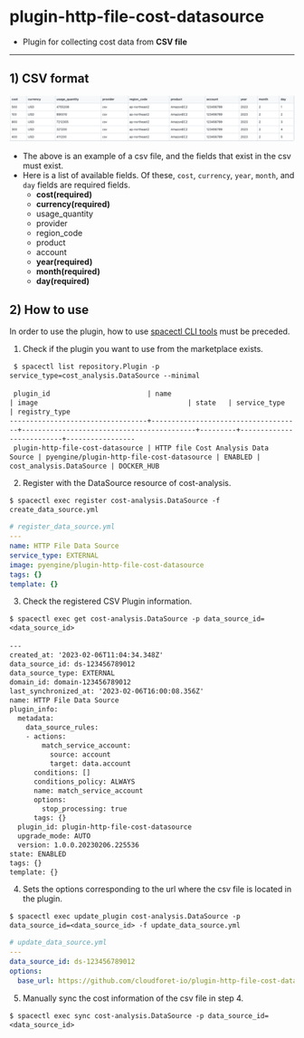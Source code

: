 # plugin-http-file-cost-datasource
* Plugin for collecting cost data from **CSV file**
---

## 1) CSV format
![img.png](examples/img.png)
* The above is an example of a csv file, and the fields that exist in the csv must exist.
* Here is a list of available fields.
Of these, `cost`, `currency`, `year`, `month`, and `day` fields are required fields.
  * **cost(required)**
  * **currency(required)**
  * usage_quantity
  * provider
  * region_code
  * product
  * account
  * **year(required)**
  * **month(required)**
  * **day(required)**


## 2) How to use
In order to use the plugin, how to use [spacectl CLI tools](https://github.com/cloudforet-io/spacectl) must be preceded.

1. Check if the plugin you want to use from the marketplace exists.
```shell
 $ spacectl list repository.Plugin -p service_type=cost_analysis.DataSource --minimal
 
 plugin_id                        | name                                | image                                     | state   | service_type             | registry_type
----------------------------------+-------------------------------------+-------------------------------------------+---------+--------------------------+-----------------
 plugin-http-file-cost-datasource | HTTP file Cost Analysis Data Source | pyengine/plugin-http-file-cost-datasource | ENABLED | cost_analysis.DataSource | DOCKER_HUB
```

2. Register with the DataSource resource of cost-analysis.
```shell
$ spacectl exec register cost-analysis.DataSource -f create_data_source.yml
```
```yaml
# register_data_source.yml
---
name: HTTP File Data Source
service_type: EXTERNAL
image: pyengine/plugin-http-file-cost-datasource
tags: {}
template: {}
```

3. Check the registered CSV Plugin information.
```shell
$ spacectl exec get cost-analysis.DataSource -p data_source_id=<data_source_id>

---
created_at: '2023-02-06T11:04:34.348Z'
data_source_id: ds-123456789012
data_source_type: EXTERNAL
domain_id: domain-123456789012
last_synchronized_at: '2023-02-06T16:00:08.356Z'
name: HTTP File Data Source
plugin_info:
  metadata:
    data_source_rules:
    - actions:
        match_service_account:
          source: account
          target: data.account
      conditions: []
      conditions_policy: ALWAYS
      name: match_service_account
      options:
        stop_processing: true
      tags: {}
  plugin_id: plugin-http-file-cost-datasource
  upgrade_mode: AUTO
  version: 1.0.0.20230206.225536
state: ENABLED
tags: {}
template: {}
```

4. Sets the options corresponding to the url where the csv file is located in the plugin.
```shell
$ spacectl exec update_plugin cost-analysis.DataSource -p data_source_id=<data_source_id> -f update_data_source.yml
```
```yaml
# update_data_source.yml
---
data_source_id: ds-123456789012
options:
  base_url: https://github.com/cloudforet-io/plugin-http-file-cost-datasource/blob/master/examples/cost_example.csv
```

5. Manually sync the cost information of the csv file in step 4.
```shell
$ spacectl exec sync cost-analysis.DataSource -p data_source_id=<data_source_id>
```